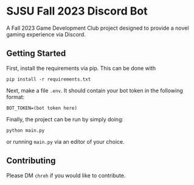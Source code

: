 # SJSU Fall 2023 Discord Bot
A Fall 2023 Game Development Club project designed to provide a novel
gaming experience via Discord.
## Getting Started
First, install the requirements via pip.
This can be done with 
```
pip install -r requirements.txt
```


Next, make a file `.env`. It should contain your bot token in the following format:
```
BOT_TOKEN=(bot token here)
```

Finally, the project can be run by simply doing: 
```
python main.py
```
or running `main.py` via an editor of your choice.
## Contributing
Please DM `chreh` if you would like to contribute.